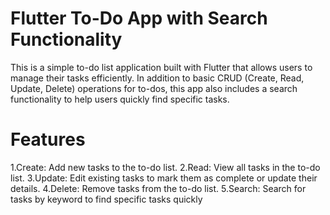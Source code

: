 # Flutter To-Do App with Search Functionality
This is a simple to-do list application built with Flutter that allows users to manage their tasks efficiently. In addition to basic CRUD (Create, Read, Update, Delete) operations for to-dos, this app also includes a search functionality to help users quickly find specific tasks.

# Features
1.Create: Add new tasks to the to-do list.
2.Read: View all tasks in the to-do list.
3.Update: Edit existing tasks to mark them as complete or update their details.
4.Delete: Remove tasks from the to-do list.
5.Search: Search for tasks by keyword to find specific tasks quickly
